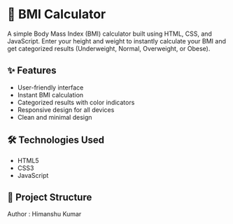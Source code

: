 # 🧮 BMI Calculator

A simple Body Mass Index (BMI) calculator built using HTML, CSS, and JavaScript. Enter your height and weight to instantly calculate your BMI and get categorized results (Underweight, Normal, Overweight, or Obese).

## ✨ Features

- User-friendly interface
- Instant BMI calculation
- Categorized results with color indicators
- Responsive design for all devices
- Clean and minimal design

## 🛠️ Technologies Used

- HTML5
- CSS3
- JavaScript 

## 📂 Project Structure




Author : Himanshu Kumar

